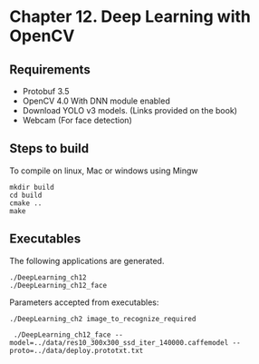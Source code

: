 # Chapter 12. Deep Learning with OpenCV 

## Requirements

- Protobuf 3.5
- OpenCV 4.0 With DNN module enabled
- Download YOLO v3 models. (Links provided on the book)
- Webcam (For face detection)

## Steps to build

To compile on linux, Mac or windows using Mingw

```
mkdir build
cd build
cmake ..
make
```

## Executables

The following applications are generated.

```
./DeepLearning_ch12  
./DeepLearning_ch12_face
```

Parameters accepted from executables:

```
./DeepLearning_ch2 image_to_recognize_required
```

```
 ./DeepLearning_ch12_face --model=../data/res10_300x300_ssd_iter_140000.caffemodel --proto=../data/deploy.prototxt.txt
```
